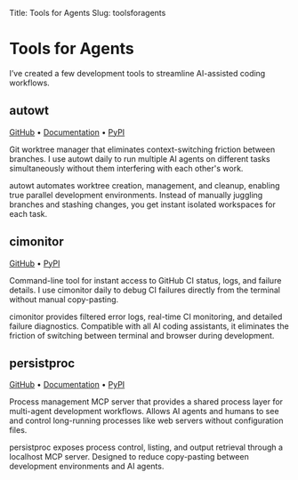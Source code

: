 Title: Tools for Agents
Slug: toolsforagents

# Tools for Agents

I’ve created a few development tools to streamline AI-assisted coding workflows.

## autowt

[GitHub](https://github.com/irskep/autowt) • [Documentation](https://steveasleep.com/autowt/) • [PyPI](https://pypi.org/project/autowt/)

Git worktree manager that eliminates context-switching friction between branches. I use autowt daily to run multiple AI agents on different tasks simultaneously without them interfering with each other's work.

autowt automates worktree creation, management, and cleanup, enabling true parallel development environments. Instead of manually juggling branches and stashing changes, you get instant isolated workspaces for each task.

## cimonitor

[GitHub](https://github.com/irskep/cimonitor) • [PyPI](https://pypi.org/project/cimonitor/)

Command-line tool for instant access to GitHub CI status, logs, and failure details. I use cimonitor daily to debug CI failures directly from the terminal without manual copy-pasting.

cimonitor provides filtered error logs, real-time CI monitoring, and detailed failure diagnostics. Compatible with all AI coding assistants, it eliminates the friction of switching between terminal and browser during development.

## persistproc

[GitHub](https://github.com/irskep/persistproc) • [Documentation](https://steveasleep.com/persistproc/) • [PyPI](https://pypi.org/project/persistproc/)

Process management MCP server that provides a shared process layer for multi-agent development workflows. Allows AI agents and humans to see and control long-running processes like web servers without configuration files.

persistproc exposes process control, listing, and output retrieval through a localhost MCP server. Designed to reduce copy-pasting between development environments and AI agents.